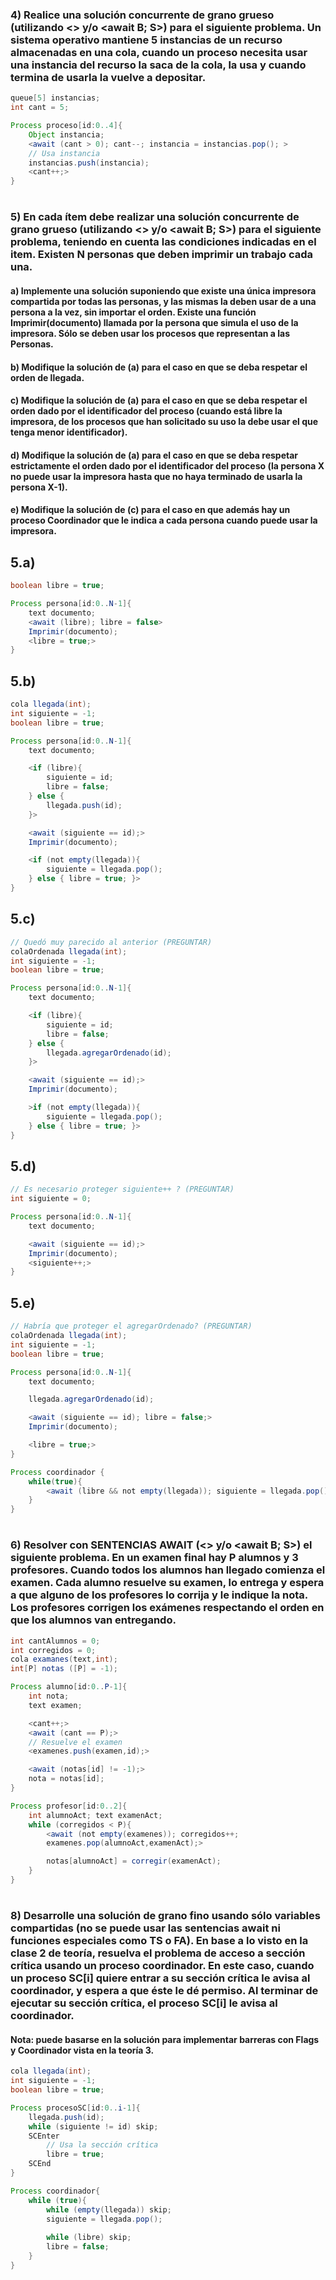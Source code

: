 ### 4) Realice una solución concurrente de grano grueso (utilizando <> y/o <await B; S>) para el siguiente problema. Un sistema operativo mantiene 5 instancias de un recurso almacenadas en una cola, cuando un proceso necesita usar una instancia del recurso la saca de la cola, la usa y cuando termina de usarla la vuelve a depositar.

```java
queue[5] instancias;
int cant = 5;

Process proceso[id:0..4]{
    Object instancia;
    <await (cant > 0); cant--; instancia = instancias.pop(); >
    // Usa instancia
    instancias.push(instancia);
    <cant++;>
}
```
#
### 5) En cada ítem debe realizar una solución concurrente de grano grueso (utilizando <> y/o <await B; S>) para el siguiente problema, teniendo en cuenta las condiciones indicadas en el item. Existen N personas que deben imprimir un trabajo cada una.
#### a) Implemente una solución suponiendo que existe una única impresora compartida por todas las personas, y las mismas la deben usar de a una persona a la vez, sin importar el orden. Existe una función Imprimir(documento) llamada por la persona que simula el uso de la impresora. Sólo se deben usar los procesos que representan a las Personas.
#### b) Modifique la solución de (a) para el caso en que se deba respetar el orden de llegada.
#### c) Modifique la solución de (a) para el caso en que se deba respetar el orden dado por el identificador del proceso (cuando está libre la impresora, de los procesos que han solicitado su uso la debe usar el que tenga menor identificador).
#### d) Modifique la solución de (a) para el caso en que se deba respetar estrictamente el orden dado por el identificador del proceso (la persona X no puede usar la impresora hasta que no haya terminado de usarla la persona X-1).
#### e) Modifique la solución de (c) para el caso en que además hay un proceso Coordinador que le indica a cada persona cuando puede usar la impresora.

## 5.a)
```java
boolean libre = true;

Process persona[id:0..N-1]{
    text documento;
    <await (libre); libre = false>
    Imprimir(documento);
    <libre = true;>
}
```

## 5.b)
```java
cola llegada(int);
int siguiente = -1;
boolean libre = true;

Process persona[id:0..N-1]{
    text documento;

    <if (libre){
        siguiente = id;
        libre = false;
    } else {
        llegada.push(id);
    }>

    <await (siguiente == id);>
    Imprimir(documento);

    <if (not empty(llegada)){
        siguiente = llegada.pop();
    } else { libre = true; }>
}
```

## 5.c)
```java
// Quedó muy parecido al anterior (PREGUNTAR)
colaOrdenada llegada(int);
int siguiente = -1;
boolean libre = true;

Process persona[id:0..N-1]{
    text documento;

    <if (libre){
        siguiente = id;
        libre = false;
    } else {
        llegada.agregarOrdenado(id);
    }>

    <await (siguiente == id);>
    Imprimir(documento);

    >if (not empty(llegada)){
        siguiente = llegada.pop();
    } else { libre = true; }>
}
```

## 5.d)
```java
// Es necesario proteger siguiente++ ? (PREGUNTAR)
int siguiente = 0;

Process persona[id:0..N-1]{
    text documento;

    <await (siguiente == id);>
    Imprimir(documento);
    <siguiente++;>
}
```

## 5.e)
```java
// Habría que proteger el agregarOrdenado? (PREGUNTAR)
colaOrdenada llegada(int);
int siguiente = -1;
boolean libre = true;

Process persona[id:0..N-1]{
    text documento;

    llegada.agregarOrdenado(id);

    <await (siguiente == id); libre = false;>
    Imprimir(documento);

    <libre = true;>
}

Process coordinador {
    while(true){
        <await (libre && not empty(llegada)); siguiente = llegada.pop();>
    }
}
```
#

### 6) Resolver con SENTENCIAS AWAIT (<> y/o <await B; S>) el siguiente problema. En un examen final hay P alumnos y 3 profesores. Cuando todos los alumnos han llegado comienza el examen. Cada alumno resuelve su examen, lo entrega y espera a que alguno de los profesores lo corrija y le indique la nota. Los profesores corrigen los exámenes respectando el orden en que los alumnos van entregando.

```java
int cantAlumnos = 0;
int corregidos = 0;
cola examanes(text,int);
int[P] notas ([P] = -1);

Process alumno[id:0..P-1]{
    int nota;
    text examen;

    <cant++;>
    <await (cant == P);>
    // Resuelve el examen
    <examenes.push(examen,id);>

    <await (notas[id] != -1);>
    nota = notas[id];
}

Process profesor[id:0..2]{
    int alumnoAct; text examenAct;
    while (corregidos < P){
        <await (not empty(examenes)); corregidos++;
        examenes.pop(alumnoAct,examenAct);>

        notas[alumnoAct] = corregir(examenAct);
    }
}
```
#

### 8) Desarrolle una solución de grano fino usando sólo variables compartidas (no se puede usar las sentencias await ni funciones especiales como TS o FA). En base a lo visto en la clase 2 de teoría, resuelva el problema de acceso a sección crítica usando un proceso coordinador. En este caso, cuando un proceso SC[i] quiere entrar a su sección crítica le avisa al coordinador, y espera a que éste le dé permiso. Al terminar de ejecutar su sección crítica, el proceso SC[i] le avisa al coordinador.
#### Nota: puede basarse en la solución para implementar barreras con Flags y Coordinador vista en la teoría 3.
```java
cola llegada(int);
int siguiente = -1;
boolean libre = true;

Process procesoSC[id:0..i-1]{
    llegada.push(id);
    while (siguiente != id) skip;
    SCEnter
        // Usa la sección crítica
        libre = true;
    SCEnd
}

Process coordinador{
    while (true){
        while (empty(llegada)) skip;
        siguiente = llegada.pop();
        
        while (libre) skip;
        libre = false;
    }
}
```